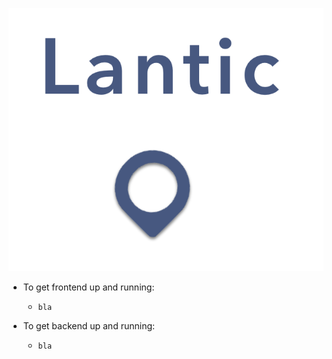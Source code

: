 ![Lantic](./lantic.png)

- To get frontend up and running: 
  - `bla`

- To get backend up and running: 
  - `bla`